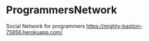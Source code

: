 # ProgrammersNetwork
  Social Network for programmers
  https://mighty-bastion-75956.herokuapp.com/
